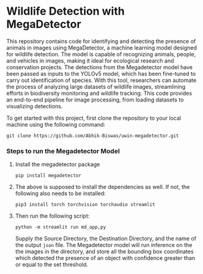 # Wildlife Detection with MegaDetector

This repository contains code for identifying and detecting the presence of animals in images using MegaDetector, a machine learning model designed for wildlife detection. The model is capable of recognizing animals, people, and vehicles in images, making it ideal for ecological research and conservation projects. The detections from the Megadetector model have been passed as inputs to the YOLOv5 model, which has been fine-tuned to carry out identification of species. With this tool, researchers can automate the process of analyzing large datasets of wildlife images, streamlining efforts in biodiversity monitoring and wildlife tracking. This code provides an end-to-end pipeline for image processing, from loading datasets to visualizing detections.

To get started with this project, first clone the repository to your local machine using the following command:

`git clone https://github.com/Abhik-Biswas/uwin-megadetector.git`

### Steps to run the Megadetector Model
  1. Install the megadetector package

     `pip install megadetector`
     
  2. The above is supposed to install the dependencies as well. If not, the following also needs to be installed:
     
     `pip3 install torch torchvision torchaudio streamlit`

  3. Then run the following script:

     `python -m streamlit run md_app,py`

     Supply the Source Directory, the Destination Directory, and the name of the output `json` file. The Megadetector model will run inference on the the images in the directory, and store all the bounding box coordinates 
     which detected the presence of an object with confidence greater than or equal to the set threshold. 

